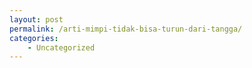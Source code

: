 ```yaml
---
layout: post
permalink: /arti-mimpi-tidak-bisa-turun-dari-tangga/
categories:
    - Uncategorized
---
```


